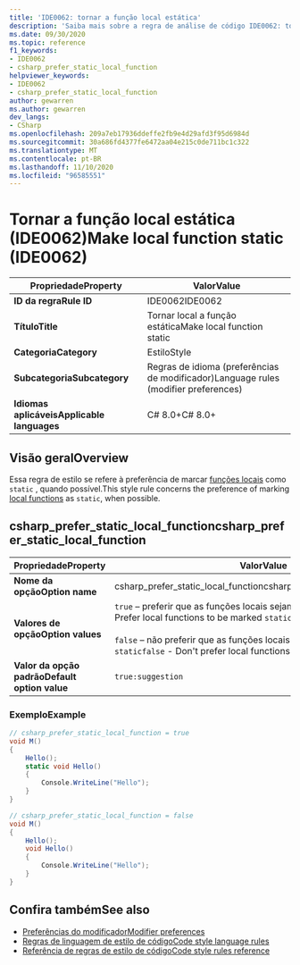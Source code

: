 ```yaml
---
title: 'IDE0062: tornar a função local estática'
description: 'Saiba mais sobre a regra de análise de código IDE0062: tornar a função local estática'
ms.date: 09/30/2020
ms.topic: reference
f1_keywords:
- IDE0062
- csharp_prefer_static_local_function
helpviewer_keywords:
- IDE0062
- csharp_prefer_static_local_function
author: gewarren
ms.author: gewarren
dev_langs:
- CSharp
ms.openlocfilehash: 209a7eb17936ddeffe2fb9e4d29afd3f95d6984d
ms.sourcegitcommit: 30a686fd4377fe6472aa04e215c0de711bc1c322
ms.translationtype: MT
ms.contentlocale: pt-BR
ms.lasthandoff: 11/10/2020
ms.locfileid: "96585551"
---
```

# <a name="make-local-function-static-ide0062"></a><span data-ttu-id="730d6-103">Tornar a função local estática (IDE0062)</span><span class="sxs-lookup"><span data-stu-id="730d6-103">Make local function static (IDE0062)</span></span>

|<span data-ttu-id="730d6-104">Propriedade</span><span class="sxs-lookup"><span data-stu-id="730d6-104">Property</span></span>|<span data-ttu-id="730d6-105">Valor</span><span class="sxs-lookup"><span data-stu-id="730d6-105">Value</span></span>|
|-|-|
| <span data-ttu-id="730d6-106">**ID da regra**</span><span class="sxs-lookup"><span data-stu-id="730d6-106">**Rule ID**</span></span> | <span data-ttu-id="730d6-107">IDE0062</span><span class="sxs-lookup"><span data-stu-id="730d6-107">IDE0062</span></span> |
| <span data-ttu-id="730d6-108">**Título**</span><span class="sxs-lookup"><span data-stu-id="730d6-108">**Title**</span></span> | <span data-ttu-id="730d6-109">Tornar local a função estática</span><span class="sxs-lookup"><span data-stu-id="730d6-109">Make local function static</span></span> |
| <span data-ttu-id="730d6-110">**Categoria**</span><span class="sxs-lookup"><span data-stu-id="730d6-110">**Category**</span></span> | <span data-ttu-id="730d6-111">Estilo</span><span class="sxs-lookup"><span data-stu-id="730d6-111">Style</span></span> |
| <span data-ttu-id="730d6-112">**Subcategoria**</span><span class="sxs-lookup"><span data-stu-id="730d6-112">**Subcategory**</span></span> | <span data-ttu-id="730d6-113">Regras de idioma (preferências de modificador)</span><span class="sxs-lookup"><span data-stu-id="730d6-113">Language rules (modifier preferences)</span></span> |
| <span data-ttu-id="730d6-114">**Idiomas aplicáveis**</span><span class="sxs-lookup"><span data-stu-id="730d6-114">**Applicable languages**</span></span> | <span data-ttu-id="730d6-115">C# 8.0+</span><span class="sxs-lookup"><span data-stu-id="730d6-115">C# 8.0+</span></span> |

## <a name="overview"></a><span data-ttu-id="730d6-116">Visão geral</span><span class="sxs-lookup"><span data-stu-id="730d6-116">Overview</span></span>

<span data-ttu-id="730d6-117">Essa regra de estilo se refere à preferência de marcar [funções locais](../../../csharp/programming-guide/classes-and-structs/local-functions.md) como `static` , quando possível.</span><span class="sxs-lookup"><span data-stu-id="730d6-117">This style rule concerns the preference of marking [local functions](../../../csharp/programming-guide/classes-and-structs/local-functions.md) as `static`, when possible.</span></span>

## <a name="csharp_prefer_static_local_function"></a><span data-ttu-id="730d6-118">csharp_prefer_static_local_function</span><span class="sxs-lookup"><span data-stu-id="730d6-118">csharp_prefer_static_local_function</span></span>

|<span data-ttu-id="730d6-119">Propriedade</span><span class="sxs-lookup"><span data-stu-id="730d6-119">Property</span></span>|<span data-ttu-id="730d6-120">Valor</span><span class="sxs-lookup"><span data-stu-id="730d6-120">Value</span></span>|
|-|-|
| <span data-ttu-id="730d6-121">**Nome da opção**</span><span class="sxs-lookup"><span data-stu-id="730d6-121">**Option name**</span></span> | <span data-ttu-id="730d6-122">csharp_prefer_static_local_function</span><span class="sxs-lookup"><span data-stu-id="730d6-122">csharp_prefer_static_local_function</span></span> |
| <span data-ttu-id="730d6-123">**Valores de opção**</span><span class="sxs-lookup"><span data-stu-id="730d6-123">**Option values**</span></span> | <span data-ttu-id="730d6-124">`true` – preferir que as funções locais sejam marcadas `static`</span><span class="sxs-lookup"><span data-stu-id="730d6-124">`true` - Prefer local functions to be marked `static`</span></span><br /><br /><span data-ttu-id="730d6-125">`false` – não preferir que as funções locais sejam marcadas `static`</span><span class="sxs-lookup"><span data-stu-id="730d6-125">`false` - Don't prefer local functions to be marked `static`</span></span> |
| <span data-ttu-id="730d6-126">**Valor da opção padrão**</span><span class="sxs-lookup"><span data-stu-id="730d6-126">**Default option value**</span></span> | `true:suggestion` |

### <a name="example"></a><span data-ttu-id="730d6-127">Exemplo</span><span class="sxs-lookup"><span data-stu-id="730d6-127">Example</span></span>

```csharp
// csharp_prefer_static_local_function = true
void M()
{
    Hello();
    static void Hello()
    {
        Console.WriteLine("Hello");
    }
}

// csharp_prefer_static_local_function = false
void M()
{
    Hello();
    void Hello()
    {
        Console.WriteLine("Hello");
    }
}
```

## <a name="see-also"></a><span data-ttu-id="730d6-128">Confira também</span><span class="sxs-lookup"><span data-stu-id="730d6-128">See also</span></span>

- [<span data-ttu-id="730d6-129">Preferências do modificador</span><span class="sxs-lookup"><span data-stu-id="730d6-129">Modifier preferences</span></span>](modifier-preferences.md)
- [<span data-ttu-id="730d6-130">Regras de linguagem de estilo de código</span><span class="sxs-lookup"><span data-stu-id="730d6-130">Code style language rules</span></span>](language-rules.md)
- [<span data-ttu-id="730d6-131">Referência de regras de estilo de código</span><span class="sxs-lookup"><span data-stu-id="730d6-131">Code style rules reference</span></span>](index.md)
